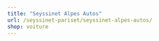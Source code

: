 ```yaml
---
title: "Seyssinet Alpes Autos"
url: /seyssinet-pariset/seyssinet-alpes-autos/
shop: voiture
---
```

